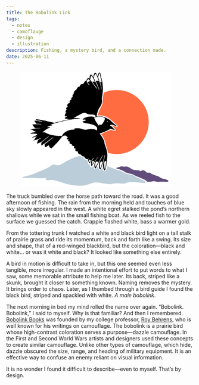 ```yaml
---
title: The Bobolink Link
tags:
  - notes
  - camoflauge
  - design
  - illustration
description: Fishing, a mystery bird, and a connection made.
date: 2025-06-11
---
```

<figure><img src="./bobolink.svg" alt="Boblink Illustration"  loading="lazy" decoding="async" width="400"></figure>

The truck bumbled over the horse path toward the road. It was a good afternoon of fishing. The rain from the morning held and touches of blue sky slowly appeared in the west. A white egret stalked the pond’s northern shallows while we sat in the small fishing boat. As we reeled fish to the surface we guessed the catch. Crappie flashed white, bass a warmer gold.

From the tottering trunk I watched a white and black bird light on a tall stalk of prairie grass and ride its momentum, back and forth like a swing. Its size and shape, that of a red-winged blackbird, but the coloration—black and white… or was it white and black? It looked like something else entirely.

A bird in motion is difficult to take in, but this one seemed even less tangible, more irregular. I made an intentional effort to put words to what I saw, some memorable attribute to help me later. Its back, striped like a skunk, brought it closer to something known. Naming removes the mystery. It brings order to chaos. Later, as I thumbed through a bird guide I found the black bird, striped and spackled with white. _A male bobolink_.

The next morning in bed my mind rolled the name over again. “Bobolink. Bobolink,” I said to myself. Why is that familiar? And then I remembered. [Bobolink Books](http://www.bobolinkbooks.com/BALLAST/books.html) was founded by my college professor, [Roy Behrens](https://en.m.wikipedia.org/wiki/Roy_Behrens), who is well known for his writings on camouflage. The bobolink is a prairie bird whose high-contrast coloration serves a purpose—dazzle camouflage. In the First and Second World Wars artists and designers used these concepts to create similar camouflage. Unlike other types of camouflage, which hide, dazzle obscured the size, range, and heading of military equipment. It is an effective way to confuse an enemy reliant on visual information. 

It is no wonder I found it difficult to describe—even to myself. That’s by design.